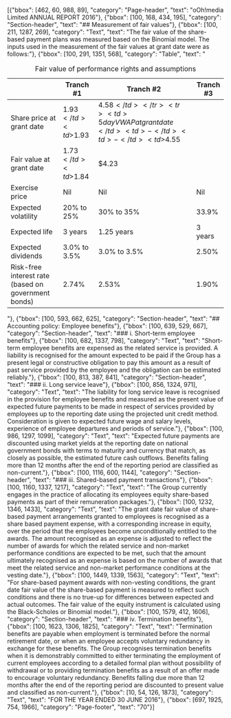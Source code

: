 [{"bbox": [462, 60, 988, 89], "category": "Page-header", "text": "oOh!media Limited ANNUAL REPORT 2016"}, {"bbox": [100, 168, 434, 195], "category": "Section-header", "text": "## Measurement of fair values"}, {"bbox": [100, 211, 1287, 269], "category": "Text", "text": "The fair value of the share-based payment plans was measured based on the Binomial model. The inputs used in the measurement of the fair values at grant date were as follows:"}, {"bbox": [100, 291, 1351, 568], "category": "Table", "text": "<table><caption>Fair value of performance rights and assumptions</caption><thead><tr><th></th><th>Tranch #1</th><th>Tranch #2</th><th>Tranch #3</th></tr></thead><tbody><tr><td>Share price at grant date</td><td>$1.93</td><td>$1.93</td><td>$4.58</td></tr><tr><td>5 day VWAP at grant date</td><td>-</td><td>-</td><td>$4.55</td></tr><tr><td>Fair value at grant date</td><td>$1.73</td><td>$1.84</td><td>$4.23</td></tr><tr><td>Exercise price</td><td>Nil</td><td>Nil</td><td>Nil</td></tr><tr><td>Expected volatility</td><td>20% to 25%</td><td>30% to 35%</td><td>33.9%</td></tr><tr><td>Expected life</td><td>3 years</td><td>1.25 years</td><td>3 years</td></tr><tr><td>Expected dividends</td><td>3.0% to 3.5%</td><td>3.0% to 3.5%</td><td>2.50%</td></tr><tr><td>Risk-free interest rate (based on government bonds)</td><td>2.74%</td><td>2.53%</td><td>1.90%</td></tr></tbody></table>"}, {"bbox": [100, 593, 662, 625], "category": "Section-header", "text": "## Accounting policy: Employee benefits"}, {"bbox": [100, 639, 529, 667], "category": "Section-header", "text": "### i. Short-term employee benefits"}, {"bbox": [100, 682, 1337, 798], "category": "Text", "text": "Short-term employee benefits are expensed as the related service is provided. A liability is recognised for the amount expected to be paid if the Group has a present legal or constructive obligation to pay this amount as a result of past service provided by the employee and the obligation can be estimated reliably."}, {"bbox": [100, 813, 387, 841], "category": "Section-header", "text": "### ii. Long service leave"}, {"bbox": [100, 856, 1324, 971], "category": "Text", "text": "The liability for long service leave is recognised in the provision for employee benefits and measured as the present value of expected future payments to be made in respect of services provided by employees up to the reporting date using the projected unit credit method. Consideration is given to expected future wage and salary levels, experience of employee departures and periods of service."}, {"bbox": [100, 986, 1297, 1099], "category": "Text", "text": "Expected future payments are discounted using market yields at the reporting date on national government bonds with terms to maturity and currency that match, as closely as possible, the estimated future cash outflows. Benefits falling more than 12 months after the end of the reporting period are classified as non-current."}, {"bbox": [100, 1116, 600, 1144], "category": "Section-header", "text": "### iii. Shared-based payment transactions"}, {"bbox": [100, 1160, 1337, 1217], "category": "Text", "text": "The Group currently engages in the practice of allocating its employees equity share-based payments as part of their remuneration packages."}, {"bbox": [100, 1232, 1346, 1433], "category": "Text", "text": "The grant date fair value of share-based payment arrangements granted to employees is recognised as a share based payment expense, with a corresponding increase in equity, over the period that the employees become unconditionally entitled to the awards. The amount recognised as an expense is adjusted to reflect the number of awards for which the related service and non-market performance conditions are expected to be met, such that the amount ultimately recognised as an expense is based on the number of awards that meet the related service and non-market performance conditions at the vesting date."}, {"bbox": [100, 1449, 1339, 1563], "category": "Text", "text": "For share-based payment awards with non-vesting conditions, the grant date fair value of the share-based payment is measured to reflect such conditions and there is no true-up for differences between expected and actual outcomes. The fair value of the equity instrument is calculated using the Black-Scholes or Binomial model."}, {"bbox": [100, 1579, 412, 1606], "category": "Section-header", "text": "### iv. Termination benefits"}, {"bbox": [100, 1623, 1306, 1825], "category": "Text", "text": "Termination benefits are payable when employment is terminated before the normal retirement date, or when an employee accepts voluntary redundancy in exchange for these benefits. The Group recognises termination benefits when it is demonstrably committed to either terminating the employment of current employees according to a detailed formal plan without possibility of withdrawal or to providing termination benefits as a result of an offer made to encourage voluntary redundancy. Benefits falling due more than 12 months after the end of the reporting period are discounted to present value and classified as non-current."}, {"bbox": [10, 54, 126, 1873], "category": "Text", "text": "FOR THE YEAR ENDED 30 JUNE 2016"}, {"bbox": [697, 1925, 754, 1966], "category": "Page-footer", "text": "70"}]